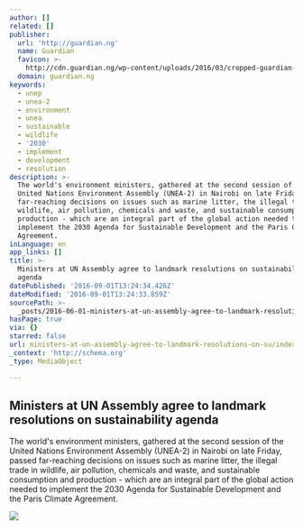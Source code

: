 ```yaml
---
author: []
related: []
publisher:
  url: 'http://guardian.ng'
  name: Guardian
  favicon: >-
    http://cdn.guardian.ng/wp-content/uploads/2016/03/cropped-guardian-news-200x200.png
  domain: guardian.ng
keywords:
  - unep
  - unea-2
  - environment
  - unea
  - sustainable
  - wildlife
  - '2030'
  - implement
  - development
  - resolution
description: >-
  The world's environment ministers, gathered at the second session of the
  United Nations Environment Assembly (UNEA-2) in Nairobi on late Friday, passed
  far-reaching decisions on issues such as marine litter, the illegal trade in
  wildlife, air pollution, chemicals and waste, and sustainable consumption and
  production - which are an integral part of the global action needed to
  implement the 2030 Agenda for Sustainable Development and the Paris Climate
  Agreement.
inLanguage: en
app_links: []
title: >-
  Ministers at UN Assembly agree to landmark resolutions on sustainability
  agenda
datePublished: '2016-09-01T13:24:34.426Z'
dateModified: '2016-09-01T13:24:33.859Z'
sourcePath: >-
  _posts/2016-06-01-ministers-at-un-assembly-agree-to-landmark-resolutions-on-su.md
hasPage: true
via: {}
starred: false
url: ministers-at-un-assembly-agree-to-landmark-resolutions-on-su/index.html
_context: 'http://schema.org'
_type: MediaObject

---
```

<article style=""><h1>Ministers at UN Assembly agree to landmark resolutions on sustainability agenda</h1><p>The world's environment ministers, gathered at the second session of the United Nations Environment Assembly (UNEA-2) in Nairobi on late Friday, passed far-reaching decisions on issues such as marine litter, the illegal trade in wildlife, air pollution, chemicals and waste, and sustainable consumption and production - which are an integral part of the global action needed to implement the 2030 Agenda for Sustainable Development and the Paris Climate Agreement.</p><img src="http://cdn.guardian.ng/wp-content/uploads/2016/05/Environment--640x360.jpg" /></article>